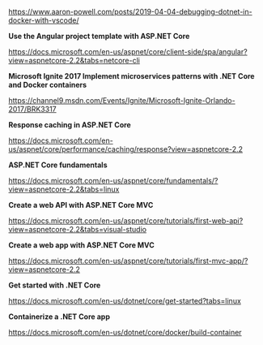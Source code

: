 https://www.aaron-powell.com/posts/2019-04-04-debugging-dotnet-in-docker-with-vscode/


<b>Use the Angular project template with ASP.NET Core</b>

https://docs.microsoft.com/en-us/aspnet/core/client-side/spa/angular?view=aspnetcore-2.2&tabs=netcore-cli

<b>Microsoft Ignite 2017
Implement microservices patterns with .NET Core and Docker containers</b>

https://channel9.msdn.com/Events/Ignite/Microsoft-Ignite-Orlando-2017/BRK3317

<b>Response caching in ASP.NET Core</b>

https://docs.microsoft.com/en-us/aspnet/core/performance/caching/response?view=aspnetcore-2.2

<b>ASP.NET Core fundamentals</b>

https://docs.microsoft.com/en-us/aspnet/core/fundamentals/?view=aspnetcore-2.2&tabs=linux

<b>Create a web API with ASP.NET Core MVC</b>

https://docs.microsoft.com/en-us/aspnet/core/tutorials/first-web-api?view=aspnetcore-2.2&tabs=visual-studio

<b>Create a web app with ASP.NET Core MVC</b>

https://docs.microsoft.com/en-us/aspnet/core/tutorials/first-mvc-app/?view=aspnetcore-2.2

<b>Get started with .NET Core</b>

https://docs.microsoft.com/en-us/dotnet/core/get-started?tabs=linux

<b>Containerize a .NET Core app</b>

https://docs.microsoft.com/en-us/dotnet/core/docker/build-container
